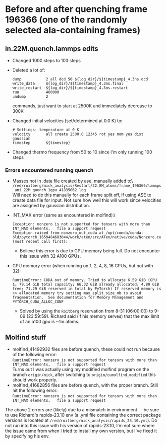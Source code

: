 # Before and after quenching frame 196366 (one of the randomly selected ala-containing frames)

## in.22M.quench.lammps edits

* Changed 1000 steps to 100 steps
* Deleted a lot of:

    ```text
    dump           2 all dcd 50 ${log_dir}/${timestamp}_4.3ns.dcd
    write_data     ${log_dir}/${timestamp}_4.3ns.final
    write_restart  ${log_dir}/${timestamp}_4.3ns.restart
    run            400000
    undump         2
    ```

  commands, just want to start at 2500K and immediately decrease to 300K

* Changed initial velocities (set/determined at 0.0 K) to:

    ```text
    # Settings: temperature at 0 K
    velocity       all create 2500.0 12345 rot yes mom yes dist gaussian
    timestep       ${timestep}
    ```

* Changed thermo frequency from 50 to 10 since I'm only running 100 steps

### Errors encountered running quench

* Masses not in .data file created by ase, manually added to\ `/red/roitberg/nick_analysis/Restart/22.8M_atoms/frame_196366/lammps_ani_22M_quench_1gpu_41835062.log`\
Will need to do this manually for each frame split off, if using ASE to create data file for input. Not sure how well this will work since velocities are assigned by gaussian distribution.

* INT_MAX error (same as encountered in molfind):\

    ```text
    Exception: nonzero is not supported for tensors with more than INT_MAX elements,   file a support request
    Exception raised from nonzero_out_cuda at /opt/conda/conda-bld/pytorch_1659484683044/work/aten/src/ATen/native/cuda/Nonzero.cu:115 (most recent call first):
    ```

  * Believe this error is due to GPU memory being full. Do not encounter this issue with 32 A100 GPUs.

* GPU memory error (when running on 1, 2, 4, 8, 16 GPUs, but not with 32):

    ```text
    RuntimeError: CUDA out of memory. Tried to allocate 6.59 GiB (GPU 1; 79.14 GiB total capacity; 66.32 GiB already allocated; 4.89 GiB free; 71.29 GiB reserved in total by PyTorch) If reserved memory is >> allocated memory try setting max_split_size_mb to avoid fragmentation.  See documentation for Memory Management and PYTORCH_CUDA_ALLOC_CONF

    ```

  * Solved by using the `Roitberg` reservation from 8-31 (06:00:00) to 9-09 (23:59:59). Richard said (if his memory serves) that the max limit of an a100 gpu is ~1m atoms.

## Molfind stuff

* molfind_41492932 files are before quench, these could not run because of the following error:\
`RuntimeError: nonzero is not supported for tensors with more than INT_MAX elements,   file a support request`\
Turns out I was actually using my modified molfind program on the branch `origin/nick`, after switching to `origin/cumolfind_modified` this should work properly.
* molfind_41682856 files are before quench, with the proper branch. Still hit the following error:\
`RuntimeError: nonzero is not supported for tensors with more than INT_MAX elements,   file a support request`

The above 2 errors are (likely) due to a mismatch in environment -- be sure to use Richard's rapids-23.10 env (a .yml file containing the correct package versions is located at `/red/roitberg/nick_analysis/rapids_23.10.yml`). Do not run into this issue with his version of rapids-23.10, I'm not sure where the issue came from when I tried to install my own version, but I've fixed it by specifying his env.
